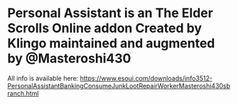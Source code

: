 # Personal Assistant is an The Elder Scrolls Online addon Created by Klingo maintained and augmented by @Masteroshi430
All info is available here: https://www.esoui.com/downloads/info3512-PersonalAssistantBankingConsumeJunkLootRepairWorkerMasteroshi430sbranch.html
